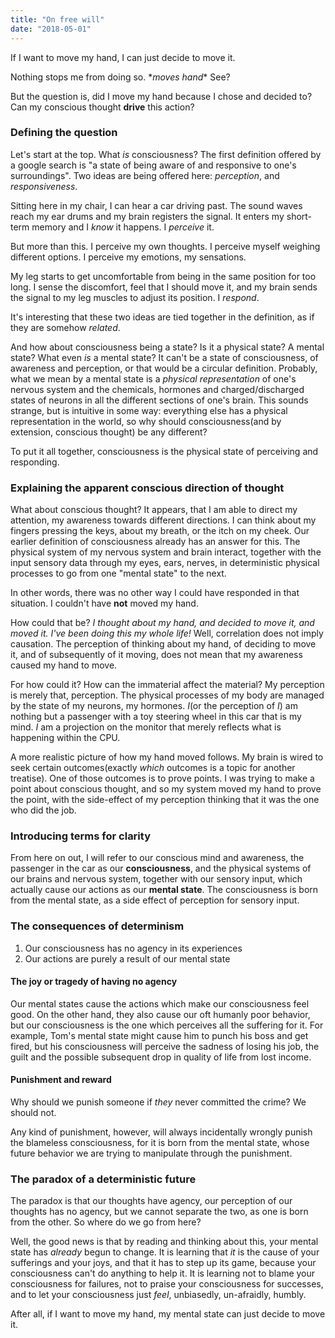 ```yaml
---
title: "On free will"
date: "2018-05-01"
---
```


If I want to move my hand, I can just decide to move it.

Nothing stops me from doing so. \*_moves hand_\* See?

But the question is, did I move my hand because I chose and decided to? Can my conscious thought **drive** this action?

### Defining the question

Let's start at the top. What _is_ consciousness? The first definition offered by a google search is "a state of being aware of and responsive to one's surroundings". Two ideas are being offered here: _perception_, and _responsiveness_.

Sitting here in my chair, I can hear a car driving past. The sound waves reach my ear drums and my brain registers the signal. It enters my short-term memory and I _know_ it happens. I _perceive_ it.

But more than this. I perceive my own thoughts. I perceive myself weighing different options. I perceive my emotions, my sensations.

My leg starts to get uncomfortable from being in the same position for too long. I sense the discomfort, feel that I should move it, and my brain sends the signal to my leg muscles to adjust its position. I _respond_.

It's interesting that these two ideas are tied together in the definition, as if they are somehow _related_.

And how about consciousness being a state? Is it a physical state? A mental state? What even _is_ a mental state? It can't be a state of consciousness, of awareness and perception, or that would be a circular definition. Probably, what we mean by a mental state is a _physical representation_ of one's nervous system and the chemicals, hormones and charged/discharged states of neurons in all the different sections of one's brain. This sounds strange, but is intuitive in some way: everything else has a physical representation in the world, so why should consciousness(and by extension, conscious thought) be any different?

To put it all together, consciousness is the physical state of perceiving and responding.

### Explaining the apparent conscious direction of thought

What about conscious thought? It appears, that I am able to direct my attention, my awareness towards different directions. I can think about my fingers pressing the keys, about my breath, or the itch on my cheek. Our earlier definition of consciousness already has an answer for this. The physical system of my nervous system and brain interact, together with the input sensory data through my eyes, ears, nerves, in deterministic physical processes to go from one "mental state" to the next.

In other words, there was no other way I could have responded in that situation. I couldn't have **not** moved my hand.

How could that be? _I thought about my hand, and decided to move it, and moved it. I've been doing this my whole life!_ Well, correlation does not imply causation. The perception of thinking about my hand, of deciding to move it, and of subsequently of it moving, does not mean that my awareness caused my hand to move.

For how could it? How can the immaterial affect the material? My perception is merely that, perception. The physical processes of my body are managed by the state of my neurons, my hormones. _I_(or the perception of _I_) am nothing but a passenger with a toy steering wheel in this car that is my mind. _I_ am a projection on the monitor that merely reflects what is happening within the CPU.

A more realistic picture of how my hand moved follows. My brain is wired to seek certain outcomes(exactly _which_ outcomes is a topic for another treatise). One of those outcomes is to prove points. I was trying to make a point about conscious thought, and so my system moved my hand to prove the point, with the side-effect of my perception thinking that it was the one who did the job.

### Introducing terms for clarity

From here on out, I will refer to our conscious mind and awareness, the passenger in the car as our **consciousness**, and the physical systems of our brains and nervous system, together with our sensory input, which actually cause our actions as our **mental state**. The consciousness is born from the mental state, as a side effect of perception for sensory input.

### The consequences of determinism

1.  Our consciousness has no agency in its experiences
2.  Our actions are purely a result of our mental state

#### The joy or tragedy of having no agency

Our mental states cause the actions which make our consciousness feel good. On the other hand, they also cause our oft humanly poor behavior, but our consciousness is the one which perceives all the suffering for it. For example, Tom's mental state might cause him to punch his boss and get fired, but his consciousness will perceive the sadness of losing his job, the guilt and the possible subsequent drop in quality of life from lost income.

#### Punishment and reward

Why should we punish someone if _they_ never committed the crime? We should not.

Any kind of punishment, however, will always incidentally wrongly punish the blameless consciousness, for it is born from the mental state, whose future behavior we are trying to manipulate through the punishment.

### The paradox of a deterministic future

The paradox is that our thoughts have agency, our perception of our thoughts has no agency, but we cannot separate the two, as one is born from the other. So where do we go from here?

Well, the good news is that by reading and thinking about this, your mental state has _already_ begun to change. It is learning that _it_ is the cause of your sufferings and your joys, and that it has to step up its game, because your consciousness can't do anything to help it. It is learning not to blame your consciousness for failures, not to praise your consciousness for successes, and to let your consciousness just _feel_, unbiasedly, un-afraidly, humbly.

After all, if I want to move my hand, my mental state can just decide to move it.
